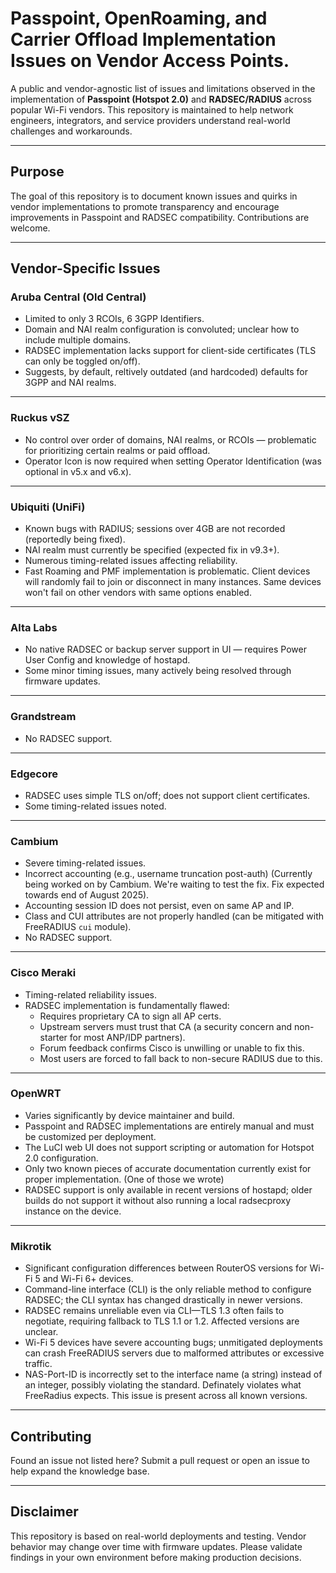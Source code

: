 # Passpoint, OpenRoaming, and Carrier Offload Implementation Issues on Vendor Access Points.

A public and vendor-agnostic list of issues and limitations observed in the implementation of **Passpoint (Hotspot 2.0)** and **RADSEC/RADIUS** across popular Wi-Fi vendors. This repository is maintained to help network engineers, integrators, and service providers understand real-world challenges and workarounds.

---

## Purpose

The goal of this repository is to document known issues and quirks in vendor implementations to promote transparency and encourage improvements in Passpoint and RADSEC compatibility. Contributions are welcome.

---

## Vendor-Specific Issues

### **Aruba Central (Old Central)**
- Limited to only 3 RCOIs, 6 3GPP Identifiers.
- Domain and NAI realm configuration is convoluted; unclear how to include multiple domains.
- RADSEC implementation lacks support for client-side certificates (TLS can only be toggled on/off).
- Suggests, by default, reltively outdated (and hardcoded) defaults for 3GPP and NAI realms.

---

### **Ruckus vSZ**
- No control over order of domains, NAI realms, or RCOIs — problematic for prioritizing certain realms or paid offload.
- Operator Icon is now required when setting Operator Identification (was optional in v5.x and v6.x).

---

### **Ubiquiti (UniFi)**
- Known bugs with RADIUS; sessions over 4GB are not recorded (reportedly being fixed).
- NAI realm must currently be specified (expected fix in v9.3+).
- Numerous timing-related issues affecting reliability.
- Fast Roaming and PMF implementation is problematic. Client devices will randomly fail to join or disconnect in many instances. Same devices won't fail on other vendors with same options enabled.

---

### **Alta Labs**
- No native RADSEC or backup server support in UI — requires Power User Config and knowledge of hostapd.
- Some minor timing issues, many actively being resolved through firmware updates.

---

### **Grandstream**
- No RADSEC support.

---

### **Edgecore**
- RADSEC uses simple TLS on/off; does not support client certificates.
- Some timing-related issues noted.

---

### **Cambium**
- Severe timing-related issues.
- Incorrect accounting (e.g., username truncation post-auth) (Currently being worked on by Cambium. We're waiting to test the fix. Fix expected towards end of August 2025).
- Accounting session ID does not persist, even on same AP and IP.
- Class and CUI attributes are not properly handled (can be mitigated with FreeRADIUS `cui` module).
- No RADSEC support.

---

### **Cisco Meraki**
- Timing-related reliability issues.
- RADSEC implementation is fundamentally flawed:
  - Requires proprietary CA to sign all AP certs.
  - Upstream servers must trust that CA (a security concern and non-starter for most ANP/IDP partners).
  - Forum feedback confirms Cisco is unwilling or unable to fix this.
  - Most users are forced to fall back to non-secure RADIUS due to this.

---

### **OpenWRT**
-	Varies significantly by device maintainer and build.
- Passpoint and RADSEC implementations are entirely manual and must be customized per deployment.
- The LuCI web UI does not support scripting or automation for Hotspot 2.0 configuration.
- Only two known pieces of accurate documentation currently exist for proper implementation. (One of those we wrote)
- RADSEC support is only available in recent versions of hostapd; older builds do not support it without also running a local radsecproxy instance on the device.

---

### **Mikrotik**
- Significant configuration differences between RouterOS versions for Wi-Fi 5 and Wi-Fi 6+ devices.
- Command-line interface (CLI) is the only reliable method to configure RADSEC; the CLI syntax has changed drastically in newer versions.
- RADSEC remains unreliable even via CLI—TLS 1.3 often fails to negotiate, requiring fallback to TLS 1.1 or 1.2. Affected versions are unclear.
- Wi-Fi 5 devices have severe accounting bugs; unmitigated deployments can crash FreeRADIUS servers due to malformed attributes or excessive traffic.
- NAS-Port-ID is incorrectly set to the interface name (a string) instead of an integer, possibly violating the standard. Definately violates what FreeRadius expects. This issue is present across all known versions.

---

## Contributing

Found an issue not listed here? Submit a pull request or open an issue to help expand the knowledge base.

---

## Disclaimer

This repository is based on real-world deployments and testing. Vendor behavior may change over time with firmware updates. Please validate findings in your own environment before making production decisions.
